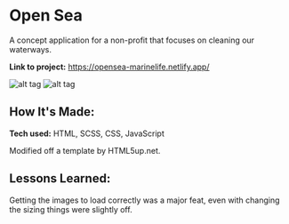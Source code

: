 # Open Sea
A concept application for a non-profit that focuses on cleaning our waterways.

**Link to project:** https://opensea-marinelife.netlify.app/

![alt tag](images/open-sea-screen1.png)
![alt tag](images/open-sea-screen2.png)

## How It's Made:

**Tech used:** HTML, SCSS, CSS, JavaScript

Modified off a template by HTML5up.net.


## Lessons Learned:

Getting the images to load correctly was a major feat, even with changing the sizing things were slightly off.